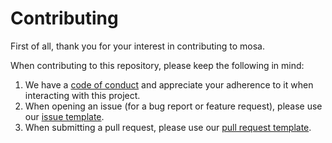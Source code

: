 # Contributing

First of all, thank you for your interest in contributing to mosa.

When contributing to this repository, please keep the following in mind:

1. We have a [code of conduct](./CODE_OF_CONDUCT.md) and appreciate your adherence to it when interacting with this project.
2. When opening an issue (for a bug report or feature request), please use our [issue template](./.github/ISSUE_TEMPLATE.md).
3. When submitting a pull request, please use our [pull request template](./.github/PULL_REQUEST_TEMPLATE.md).


